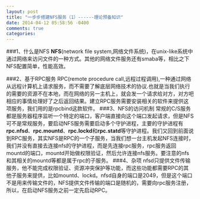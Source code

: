 ```yaml
---
layout: post
title: "一步步搭建NFS服务（1）------理论预备知识"
date: 2014-04-12 05:58:56 -0400
comments: true
categories: 
---
```

###1、什么是NFS
**NFS**(network file system,网络文件系统)，在unix-like系统中通过网络来访问文件的一种方式。其他的网络文件服务还有smaba等，相比之下NFS配置简单，性能高效。
<!--more-->
###2、基于RPC服务
RPC(remote procedure call,远程过程调用),一种通过网络从远程计算机上请求服务，而不需要了解底层网络技术的协议.也就是当我们执行的需要的资源不在本地，而在网络的另一主机上，就会发一个请求给对方，对方吧相应的事情处理好了之后返回结果。建立RPC服务需要安装相关的软件来提供这项服务，我们用的是rpcbind这款软件。
###3、NFS的访问机制
常规的C/S服务都是服务器程序监听一个特定的端口，客户端直接向这个端口发起请求，但是NFS可不是常规服务，要启动NFS服务需要启动多个守护进程，主要的守护进程有**rpc.nfsd**、**rpc.mountd**、**rpc.lockd**和**rpc.statd**等守护进程。我们又回到前面说到RPC服务，其实NFS是RPC的一个子服务，当我们想一台主机发起NFS连接时，我们并没有直接去连接nfs的守护进程，而是先连接rpc服务，rpc服务返回mountd的端口，mountd开始做权限验证，然后允许连接nfs服务。要注意的nfs和其相关的mountd等都是属于rpc的子服务。
###4、杂项
nfsd只提供文件传输服务，他不能完成权限验证、资源冲突保护等功能，而这些功能都需要RPC的其他子服务来提供，比如mountd、lockd。nfsd自身的端口是2049，但是这个端口不是用来传输文件的，NFS提供文件传输的端口是随机的，需要向rpc服务注册，所以，在启动NFS服务之前一定先启动RPC。



